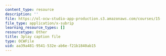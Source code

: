 ```yaml
---
content_type: resource
description: ''
file: https://ol-ocw-studio-app-production.s3.amazonaws.com/courses/15-031j-energy-decisions-markets-and-policies-spring-2012/aa39a4819541532eab6ef21b1840ab15_dZtcXCwIFw.vtt
file_type: application/x-subrip
learning_resource_types: []
resourcetype: Other
title: 3play caption file
type: OCWFile
uid: aa39a481-9541-532e-ab6e-f21b1840ab15
---
```

